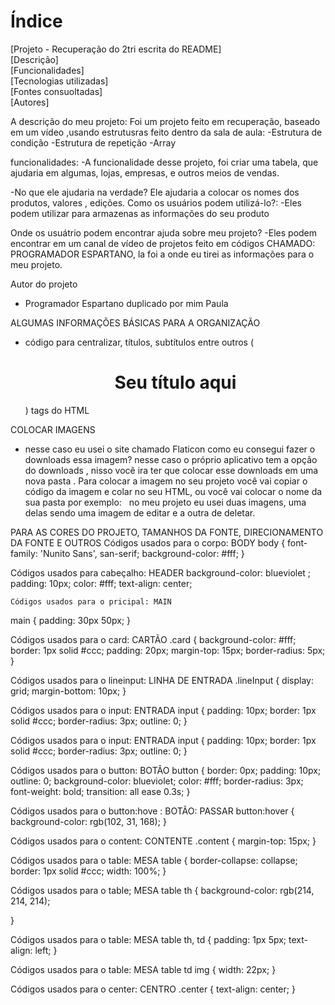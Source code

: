 # Índice

[Projeto - Recuperação do 2tri escrita do README]  
[Descrição]  
[Funcionalidades]  
[Tecnologias utilizadas]  
[Fontes consuoltadas]  
[Autores]  


A descrição do meu projeto:
 Foi um projeto feito em recuperação, baseado em um vídeo ,usando estrutusras feito dentro da sala de aula:
 -Estrutura de condição
 -Estrutura de repetição
 -Array

 funcionalidades:
 -A funcionalidade desse projeto, foi criar uma tabela, que ajudaria em algumas, lojas, empresas, e outros meios de vendas.

 -No que ele ajudaria na verdade?
 Ele ajudaria a colocar os nomes dos produtos, valores , edições.
 Como os usuários podem utilizá-lo?:
 -Eles podem utilizar para armazenas as informações do seu produto

 Onde os usuátrio podem encontrar ajuda sobre meu projeto?
 -Eles podem encontrar em um canal de vídeo de projetos feito em códigos CHAMADO: PROGRAMADOR ESPARTANO, la foi a onde eu tirei as informações para o meu projeto.

 Autor do projeto
 - Programador Espartano
 duplicado por mim Paula

ALGUMAS INFORMAÇÕES BÁSICAS PARA A ORGANIZAÇÃO
- código para centralizar, títulos, subtítulos entre outros 
(<h1 align="center"> Seu título aqui </h1>) tags do HTML

COLOCAR IMAGENS
- nesse caso eu usei o site chamado Flaticon
como eu consegui fazer o downloads essa imagem?
nesse caso o próprio aplicativo tem a opção do downloads , nisso você ira ter que colocar esse downloads em uma nova pasta .
Para colocar a imagem no seu projeto você vai copiar o código da imagem e colar no seu HTML, ou você vai colocar o nome da sua pasta por exemplo:
<img src="editar.png" alt=""> <img src="botao-apagar.png" alt="">
no meu projeto eu usei duas imagens, uma delas sendo uma imagem de editar e a outra de deletar.

PARA AS CORES DO PROJETO, TAMANHOS DA FONTE, DIRECIONAMENTO DA FONTE E OUTROS
 Códigos usados para o corpo: BODY
 body {
    font-family: 'Nunito Sans', san-serif;
    background-color: #fff;
}

 Códigos usados para cabeçalho: HEADER
  background-color: blueviolet ;
    padding: 10px;
    color: #fff;
    text-align: center;

    Códigos usados para o pricipal: MAIN
main {
    padding: 30px 50px;
}

Códigos usados para o card: CARTÃO
.card {
    background-color: #fff;
    border: 1px solid #ccc;
    padding: 20px;
    margin-top: 15px;
    border-radius: 5px;
}

Códigos usados para o lineinput: LINHA DE ENTRADA
.lineInput {
    display: grid;
    margin-bottom: 10px;
}

Códigos usados para o input: ENTRADA
input {
    padding: 10px;
    border: 1px solid #ccc;
    border-radius: 3px;
    outline: 0;
}

Códigos usados para o input: ENTRADA
input {
    padding: 10px;
    border: 1px solid #ccc;
    border-radius: 3px;
    outline: 0;
}

Códigos usados para o button: BOTÃO
button {
    border: 0px;
    padding: 10px;
    outline: 0;
    background-color: blueviolet;
    color: #fff;
    border-radius: 3px;
    font-weight: bold;
    transition: all ease 0.3s;
}

Códigos usados para o button:hove : BOTÃO: PASSAR
button:hover {
    background-color: rgb(102, 31, 168);
}

Códigos usados para o content: CONTENTE
.content {
    margin-top: 15px;
}

Códigos usados para o table: MESA 
table {
    border-collapse: collapse;
    border: 1px solid #ccc;
    width: 100%;
}

Códigos usados para o table; MESA
table th {
    background-color: rgb(214, 214, 214);
    
}

Códigos usados para o table: MESA
table th, td {
    padding: 1px 5px;
    text-align: left;
}

Códigos usados para o table: MESA
table td img {
    width: 22px;
}

Códigos usados para o center: CENTRO
.center {
    text-align: center;
}




